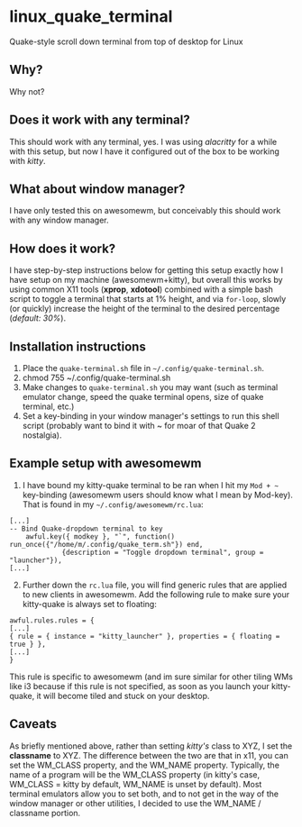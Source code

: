 # linux_quake_terminal
Quake-style scroll down terminal from top of desktop for Linux

## Why?
Why not?

## Does it work with any terminal?
This should work with any terminal, yes. I was using *alacritty* for a while
with this setup, but now I have it configured out of the box to be working
with *kitty*.

## What about window manager?
I have only tested this on awesomewm, but conceivably this should work with
any window manager.

## How does it work?
I have step-by-step instructions below for getting this setup exactly how I have
setup on my machine (awesomewm+kitty), but overall this works by using common
X11 tools (**xprop**, **xdotool**)  combined with a simple bash script to
toggle a terminal that starts at 1% height, and via `for-loop`, slowly (or quickly)
increase the height of the terminal to the desired percentage (*default: 30%*).

## Installation instructions
1. Place the `quake-terminal.sh` file in `~/.config/quake-terminal.sh`.
2. chmod 755 ~/.config/quake-terminal.sh
3. Make changes to `quake-terminal.sh` you may want (such as terminal emulator
change, speed the quake terminal opens, size of quake terminal, etc.)
4. Set a key-binding in your window manager's settings to run this shell script
(probably want to bind it with ~ for moar of that Quake 2 nostalgia).

## Example setup with awesomewm
1. I have bound my kitty-quake terminal to be ran when I hit my `Mod + ~` key-binding (awesomewm
users should know what I mean by Mod-key). That is found in my `~/.config/awesomewm/rc.lua`:

```
[...]
-- Bind Quake-dropdown terminal to key                                      
    awful.key({ modkey }, "`", function() run_once({"/home/m/.config/quake_term.sh"}) end,
             {description = "Toggle dropdown terminal", group = "launcher"}),
[...]
```
2. Further down the `rc.lua` file, you will find generic rules that are applied
to new clients in awesomewm. Add the following rule to make sure your kitty-quake
is always set to floating:

```
awful.rules.rules = {
[...]
{ rule = { instance = "kitty_launcher" }, properties = { floating = true } },
[...]
}
```
This rule is specific to awesomewm (and im sure similar for other tiling WMs like
i3 because if this rule is not specified, as soon as you launch your
kitty-quake, it will become tiled and stuck on your desktop.

## Caveats
As briefly mentioned above, rather than setting *kitty's* class to XYZ, I set the
**classname** to XYZ. The difference between the two are that in x11, you can set
the WM_CLASS property, and the WM_NAME property. Typically, the name of a
program will be the WM_CLASS property (in kitty's case, WM_CLASS = kitty by default, WM_NAME
is unset by default). Most terminal emulators allow you to set both, and to not
get in the way of the window manager or other utilities, I decided to use the
WM_NAME / classname portion.

